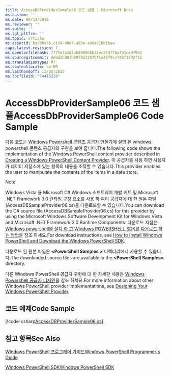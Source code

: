 ```yaml
---
title: AccessDbProviderSample06 코드 샘플 | Microsoft Docs
ms.custom: ''
ms.date: 09/13/2016
ms.reviewer: ''
ms.suite: ''
ms.tgt_pltfrm: ''
ms.topic: article
ms.assetid: baab6a56-c199-48d7-a03e-a904b1bb1baa
caps.latest.revision: 7
ms.openlocfilehash: 7f75a3a3d2ab89696bb34ec2fdf7ba7a5ce0f9b1
ms.sourcegitcommit: debd2b38fb8070a7357bf1a4bf9cc736f3702f31
ms.translationtype: MT
ms.contentlocale: ko-KR
ms.lasthandoff: 12/05/2019
ms.locfileid: "74416228"
---
```

# <a name="accessdbprovidersample06-code-sample"></a><span data-ttu-id="93837-102">AccessDbProviderSample06 코드 샘플</span><span class="sxs-lookup"><span data-stu-id="93837-102">AccessDbProviderSample06 Code Sample</span></span>

<span data-ttu-id="93837-103">다음 코드는 [Windows Powershell 콘텐츠 공급자 만들기](./creating-a-windows-powershell-content-provider.md)에 설명 된 windows powershell 콘텐츠 공급자의 구현을 보여 줍니다.</span><span class="sxs-lookup"><span data-stu-id="93837-103">The following code shows the implementation of the Windows PowerShell content provider described in [Creating a Windows PowerShell Content Provider](./creating-a-windows-powershell-content-provider.md).</span></span> <span data-ttu-id="93837-104">이 공급자를 사용 하면 사용자가 데이터 저장소에 있는 항목의 내용을 조작할 수 있습니다.</span><span class="sxs-lookup"><span data-stu-id="93837-104">This provider enables the user to manipulate the contents of the items in a data store.</span></span>

> [!NOTE]
> <span data-ttu-id="93837-105">Windows Vista 용 Microsoft C# Windows 소프트웨어 개발 키트 및 Microsoft .NET Framework 3.0 런타임 구성 요소를 사용 하 여이 공급자에 대 한 원본 파일 (AccessDBSampleProvider06.cs)을 다운로드할 수 있습니다.</span><span class="sxs-lookup"><span data-stu-id="93837-105">You can download the C# source file (AccessDBSampleProvider06.cs) for this provider by using the Microsoft Windows Software Development Kit for Windows Vista and Microsoft .NET Framework 3.0 Runtime Components.</span></span> <span data-ttu-id="93837-106">다운로드 지침은 [Windows powershell을 설치 하 고 Windows POWERSHELL SDK를 다운로드 하는 방법](/powershell/scripting/developer/installing-the-windows-powershell-sdk)을 참조 하세요.</span><span class="sxs-lookup"><span data-stu-id="93837-106">For download instructions, see [How to Install Windows PowerShell and Download the Windows PowerShell SDK](/powershell/scripting/developer/installing-the-windows-powershell-sdk).</span></span>
>
> <span data-ttu-id="93837-107">다운로드 된 원본 파일은 **\<PowerShell Samples >** 디렉터리에서 사용할 수 있습니다.</span><span class="sxs-lookup"><span data-stu-id="93837-107">The downloaded source files are available in the **\<PowerShell Samples>** directory.</span></span>
>
> <span data-ttu-id="93837-108">다른 Windows PowerShell 공급자 구현에 대 한 자세한 내용은 [Windows Powershell 공급자 디자인](./designing-your-windows-powershell-provider.md)을 참조 하세요.</span><span class="sxs-lookup"><span data-stu-id="93837-108">For more information about other Windows PowerShell provider implementations, see [Designing Your Windows PowerShell Provider](./designing-your-windows-powershell-provider.md).</span></span>

## <a name="code-sample"></a><span data-ttu-id="93837-109">코드 예제</span><span class="sxs-lookup"><span data-stu-id="93837-109">Code Sample</span></span>

[!code-csharp[AccessDBProviderSample06.cs](../../../../powershell-sdk-samples/SDK-2.0/csharp/AccessDBProviderSample06/AccessDBProviderSample06.cs#L11-L2399 "AccessDBProviderSample06.cs")]

## <a name="see-also"></a><span data-ttu-id="93837-110">참고 항목</span><span class="sxs-lookup"><span data-stu-id="93837-110">See Also</span></span>

[<span data-ttu-id="93837-111">Windows PowerShell 프로그래머 가이드</span><span class="sxs-lookup"><span data-stu-id="93837-111">Windows PowerShell Programmer's Guide</span></span>](./windows-powershell-programmer-s-guide.md)

[<span data-ttu-id="93837-112">Windows PowerShell SDK</span><span class="sxs-lookup"><span data-stu-id="93837-112">Windows PowerShell SDK</span></span>](../windows-powershell-reference.md)
